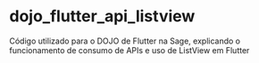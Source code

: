 # dojo_flutter_api_listview
Código utilizado para o DOJO de Flutter na Sage, explicando o funcionamento de consumo de APIs e uso de ListView em Flutter
